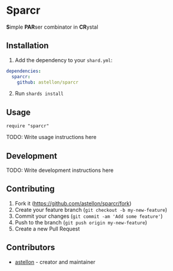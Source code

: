 # Sparcr

**S**imple **PAR**ser combinator in **CR**ystal

## Installation

1. Add the dependency to your `shard.yml`:
```yaml
dependencies:
  sparcr:
    github: astellon/sparcr
```
2. Run `shards install`

## Usage

```crystal
require "sparcr"
```

TODO: Write usage instructions here

## Development

TODO: Write development instructions here

## Contributing

1. Fork it (<https://github.com/astellon/sparcr/fork>)
2. Create your feature branch (`git checkout -b my-new-feature`)
3. Commit your changes (`git commit -am 'Add some feature'`)
4. Push to the branch (`git push origin my-new-feature`)
5. Create a new Pull Request

## Contributors

- [astellon](https://github.com/astellon) - creator and maintainer

